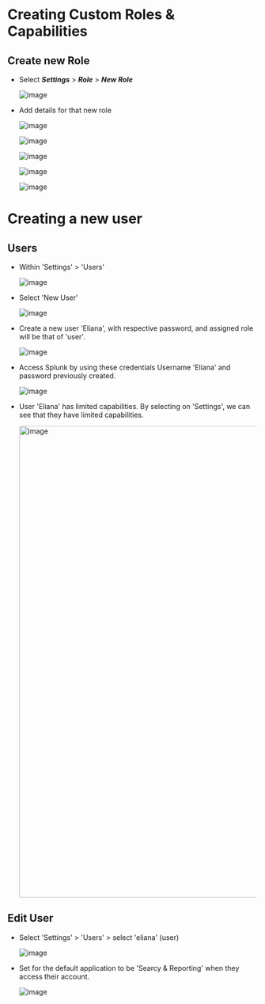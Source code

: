 # Creating Custom Roles & Capabilities
## Create new Role

*  Select ***Settings*** > ***Role*** > ***New Role***

    ![image](https://github.com/user-attachments/assets/d238b61b-11ce-49ce-8c2d-109e65a22670)

* Add details for that new role

  ![image](https://github.com/user-attachments/assets/c9a5479e-38b4-47e5-a12d-ae5a4cf53b20)

  ![image](https://github.com/user-attachments/assets/37a4058b-e483-40a3-89b1-4968ed37aa60)

  ![image](https://github.com/user-attachments/assets/0e56eb57-2d92-4b35-9368-22ba7c1f3e47)

  ![image](https://github.com/user-attachments/assets/c0d0d0fc-f50f-4920-aae5-de9c901f63cf)

  ![image](https://github.com/user-attachments/assets/a4625f8c-5a3c-4e62-9f7d-f39be1468f12)

# Creating a new user

## Users

* Within 'Settings' > 'Users'

  ![image](https://github.com/user-attachments/assets/6f1d7ff3-35d5-433e-a3f0-da559f72805c)

* Select 'New User'

  ![image](https://github.com/user-attachments/assets/f7bd37ef-3d51-4f87-accd-7987500b42b6)

* Create a new user 'Eliana', with respective password, and assigned role will be that of 'user'.

  ![image](https://github.com/user-attachments/assets/2e956239-d22a-4236-8a23-c19c7aabbedd)

* Access Splunk by using these credentials Username 'Eliana' and password previously created.

  ![image](https://github.com/user-attachments/assets/83afaa1e-08cc-4db7-9ab7-89e2d2600637)

* User 'Eliana' has limited capabilities. By selecting on 'Settings', we can see that they have limited capabilities.

  <img width="954" alt="image" src="https://github.com/user-attachments/assets/4814f100-a0ac-497f-b9c5-0942c7dd4197" />

## Edit User

* Select 'Settings' > 'Users' > select 'eliana' (user)
  
  ![image](https://github.com/user-attachments/assets/5a9f7f9b-441b-42b0-8880-af46263ec63c)

* Set for the default application to  be 'Searcy & Reporting' when they access their account.

  ![image](https://github.com/user-attachments/assets/c997735d-b879-4818-9d76-8ac44291ccd2)

